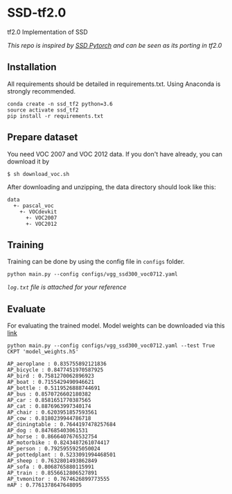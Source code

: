 # SSD-tf2.0
tf2.0 Implementation of SSD

*This repo is inspired by [SSD Pytorch](https://github.com/lufficc/SSD) and can be seen as its porting in tf2.0*

## Installation
All requirements should be detailed in requirements.txt. Using Anaconda is strongly recommended.
```
conda create -n ssd_tf2 python=3.6
source activate ssd_tf2
pip install -r requirements.txt
```

## Prepare dataset
You need VOC 2007 and VOC 2012 data. If you don't have already, you can download it by
```
$ sh download_voc.sh
```
After downloading and unzipping, the data directory should look like this:
```
data
  +- pascal_voc
    +- VOCdevkit
      +- VOC2007
      +- VOC2012
```

## Training
Training can be done by using the config file in `configs` folder.
```
python main.py --config configs/vgg_ssd300_voc0712.yaml
```
*`log.txt` file is attached for your reference*

## Evaluate
For evaluating the trained model. Model weights can be downloaded via this [link](https://www.dropbox.com/s/6femfgitaguktqq/model_weights.h5?dl=0)

```
python main.py --config configs/vgg_ssd300_voc0712.yaml --test True CKPT 'model_weights.h5'
```
```
AP_aeroplane : 0.835755892121836
AP_bicycle : 0.8477451970587925
AP_bird : 0.7581270062896923
AP_boat : 0.7155429490946621
AP_bottle : 0.5119526888744691
AP_bus : 0.8570726602180382
AP_car : 0.8581651770387565
AP_cat : 0.8876963997340174
AP_chair : 0.6203951857593561
AP_cow : 0.8180239944786718
AP_diningtable : 0.7644197478257684
AP_dog : 0.847685403061531
AP_horse : 0.8666407676532754
AP_motorbike : 0.8243487261074417
AP_person : 0.7925955925050024
AP_pottedplant : 0.5233091994468501
AP_sheep : 0.7632801493862849
AP_sofa : 0.8068765880115991
AP_train : 0.8556612806527891
AP_tvmonitor : 0.7674626899773555
mAP : 0.7761378647648095
```

